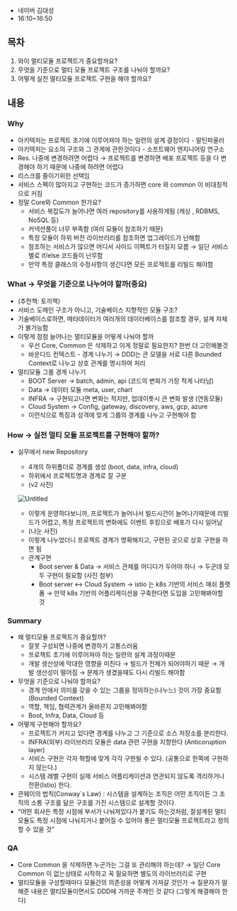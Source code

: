 - 네이버 김대성
- 16:10~16:50

## 목차

1. 와이 멀티모듈 프로젝트가 중요할까요?
2. 무엇을 기준으로 멀티 모듈 프로젝트 구조를 나눠야 할까요?
3. 어떻게 실전 멀티모듈 프로젝트 구현을 해야 할까요?

## 내용

### Why

- 아키텍처는 프로젝트 초기에 이루어져야 하는 일련의 설계 결정이다 - 말틴파울러
- 아키텍처는 요소의 구조와 그 관게에 관한것이다 - 소프트웨어 엔지니어링 연구소
- Res. 나중에 변경하려면 어렵다 → 프로젝트를 변경하면 배포 프로젝트 등을 다 변경해야 하기 때문에 나중에 하려면 어렵다
- 리스크를 줄이기위한 선택임
- 서비스 스펙이 많아지고 구현하는 코드가 증가하면 core 와 common 이 비대칭적으로 커짐
- 정말 Core와 Common 한가요?
    - 서비스 복잡도가 늘어나면 여러 repository를 사용하게됨 (캐싱 , RDBMS, NoSQL 등)
    - 커넥션풀이 너무 부족함 (여러 모듈이 참조하기 때문)
    - 특정 모듈이 하위 버전 라이브러리를 참조하면 업그레이드가 난해함
    - 참조하는 서비스가 많으면 어디서 사이드 이펙트가 터질지 모름 → 일단 서비스별로 if/else 코드들이 난무함
    - 만약 특정 클래스의 수정사항이 생긴다면 모든 프로젝트를 리빌드 해야함

### What → 무엇을 기준으로 나누어야 할까(중요)

- (추천책: 토끼책)
- 서비스 도메인 구조가 아니고, 기술베이스 지향적인 모듈 구조?
- 기술베이스로하면, 메타데이터가 여러개의 데이터베이스를 참조할 경우, 설계 자체가 불가능함
- 이렇게 점점 늘어나는 멀티모듈을 어떻게 나눠야 할까
    - 우선 Core, Common 은 삭제하고 이게 정말로 필요한지? 한번 더 고민해볼것
    - 바운디드 컨텍스트 - 경계 나누기 → DDD는 큰 모델을 서로 다른 Bounded Context로 나누고 상호 관계를 명시하여 처리
- 멀티모듈 그룹 경계 나누기
    - BOOT Server → batch, admin, api (코드의 변화가 가장 적게 나타남)
    - Data → 데이터 모듈 meta, user, chart
    - INFRA → 구현되고나면 변화는 적지만, 업데이틋시 큰 변화 발생 (연동모듈)
    - Cloud System → Config, gateway, discovery, aws, gcp, azure
    - 이런식으로 특징과 성격에 맞게 그룹의 경계를 나누고 구현해야 함

### How → 실전 멀티 모듈 프로젝트를 구현해야 할까?

- 실무에서 new Repository
    - 4개의 하위폴더로 경계를 생성 (boot, data, infra, cloud)
    - 하위에서 프로젝트명과 경계로 잘 구분
    - (v2 사진)
    
    ![Untitled](https://s3-us-west-2.amazonaws.com/secure.notion-static.com/451e6e87-d0cf-431d-90d4-14e94d804480/Untitled.png)
    
    - 이렇게 운영하다보니까, 프로젝트가 늘어나서 빌드시간이 늘어나기때문에 리빌드가 어렵고, 특정 프로젝트의 변화에도 이벤트 후킹으로 배포가 다시 일어남
    - (나눈 사진)
    - 이렇게 나누었더니 프로젝트 경계가 명확해지고, 구현된 곳으로 상호 구현을 하면 됨
    - 관계구현
        - Boot server & Data → 서비스 관제를 어디다가 두어야 하나 → 두군데 모두 구현이 필요함 (사진 첨부)
        - Boot server ↔ Cloud System → istio 는 k8s 기반의 서비스 매쉬 플랫폼 → 만약 k8s 기반의 어플리케이션을 구축한다면 도입을 고민해봐야할 것

### Summary

- 왜 멀티모듈 프로젝트가 중요할까?
    - 잘못 구성되면 나중에 변경하기 고통스러움
    - 프로젝트 초기에 이루어져야 하는 일련의 설계 과정이때문
    - 개발 생산성에 막대한 영향을 미친다 → 빌드가 전체가 되어야하기 때문 → 개발 생산성이 떨어짐 → 문제가 생겼을때도 다시 리빌드 해야함
- 무엇을 기준으로 나눠야 할까요?
    - 경계 안에서 의미를 갖을 수 있는 그룹을 정의하는(나누느) 것이 가장 중요함 (Bounded Context)
    - 역할, 책임, 협력관계가 올바른지 고민해봐야함
    - Boot, Infra, Data, Cloud 등
- 어떻게 구현해야 할까요?
    - 프로젝트가 커지고 있다면 경계를 나누고 그 기준으로 소스 저장소를 분리한다.
    - INFRA(외부) 라이브러리 모듈은 data 관련 구현을 지향한다 (Anticoruption layer)
    - 서비스 구현은 각자 혁할에 맞게 각각 구현될 수 있다. (공통으로 한쪽에 구현하지 않는다.)
    - 시스템 레벨 구현이 실제 서비스 어플리케이션과 연관되지 않도록 격리하거나 전환(Istio) 한다.
- 콘웨이의 법칙(Conway`s Law) : 시스템을 설계하는 조직은 어떤 조직이든 그 조직의 소통 구조를 닮은 구조를 가진 시스템으로 설계할 것이다.
- “어떤 회사든 특정 시점에 부서가 나눠져있다가 붙기도 하는것처럼, 잘설계된 멀티모듈도 특정 시점에 나눠지거나 붙어질 수 있어야 좋은 멀티모듈 프로젝트라고 정의 할 수 있을 것”

### QA

- Core Common 을 삭제하면 누군가는 그걸 또 관리해야 하는데? → 일단 Core Common 이 없는상태로 시작하고 꼭 필요하면 별도의 라이브러리로 구현
- 멀티모듈을 구성할때마다 모듈간의 의존성을 어떻게 가져갈 것인가 → 질문자가 말해준 내용은 멀티모듈이면서도 DDD에 가까운 주제인 것 같다 (그렇게 해결해야 한다)
